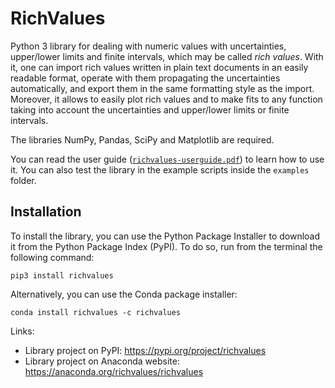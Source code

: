 # RichValues

Python 3 library for dealing with numeric values with uncertainties, upper/lower limits and finite intervals, which may be called _rich values_. With it, one can import rich values written in plain text documents in an easily readable format, operate with them propagating the uncertainties automatically, and export them in the same formatting style as the import. Moreover, it allows to easily plot rich values and to make fits to any function taking into account the uncertainties and upper/lower limits or finite intervals.

The libraries NumPy, Pandas, SciPy and Matplotlib are required.

You can read the user guide ([`richvalues-userguide.pdf`](https://github.com/andresmegias/richvalues/blob/main/richvalues-userguide.pdf)) to learn how to use it. You can also test the library in the example scripts inside the `examples` folder.

## Installation

To install the library, you can use the Python Package Installer to download it from the Python Package Index (PyPI). To do so, run from the terminal the following command:
~~~
pip3 install richvalues
~~~
Alternatively, you can use the Conda package installer:
~~~
conda install richvalues -c richvalues
~~~
Links:
* Library project on PyPI: https://pypi.org/project/richvalues
* Library project on Anaconda website: https://anaconda.org/richvalues/richvalues 
